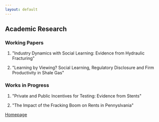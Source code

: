 ```yaml
---
layout: default
---
```


## Academic Research



### Working Papers

1. "Industry Dynamics with Social Learning: Evidence from Hydraulic Fracturing"

2. "Learning by Viewing? Social Learning, Regulatory Disclosure and Firm Productivity in Shale Gas"

### Works in Progress

1. "Private and Public Incentives for Testing: Evidence from Stents"

2. "The Impact of the Fracking Boom on Rents in Pennyslvania"


[Homepage](./index.html)
